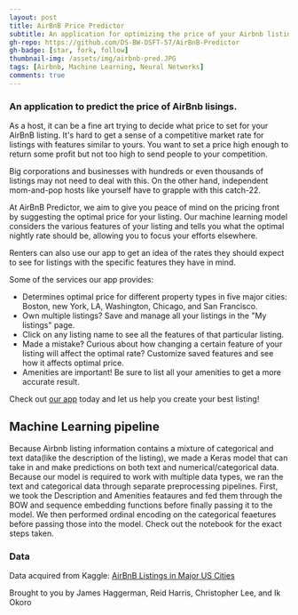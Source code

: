 ```yaml
---
layout: post
title: AirBnB Price Predictor
subtitle: An application for optimizing the price of your Airbnb listings.
gh-repo: https://github.com/DS-BW-DSFT-57/AirBnB-Predictor
gh-badge: [star, fork, follow]
thumbnail-img: /assets/img/airbnb-pred.JPG
tags: [Airbnb, Machine Learning, Neural Networks]
comments: true
---
```


### An application to predict the price of AirBnb lisings.

As a host, it can be a fine art trying to decide what price to set for your AirBnB listing. It's hard to get a sense of a competitive market rate for listings with features similar to yours. You want to set a price high enough to return some profit but not too high to send people to your competition.

Big corporations and businesses with hundreds or even thousands of listings may not need to deal with this. On the other hand, independent mom-and-pop hosts like yourself have to grapple with this catch-22.

At AirBnB Predictor, we aim to give you peace of mind on the pricing front by suggesting the optimal price for your listing. Our machine learning model considers the various features of your listing and tells you what the optimal nightly rate should be, allowing you to focus your efforts elsewhere.

Renters can also use our app to get an idea of the rates they should expect to see for listings with the specific features they have in mind.

Some of the services our app provides:

* Determines optimal price for different property types in five major cities: Boston, new York, LA, Washington, Chicago, and San Francisco.
* Own multiple listings? Save and manage all your listings in the "My listings" page.
* Click on any listing name to see all the features of that particular listing.
* Made a mistake? Curious about how changing a certain feature of your listing will affect the optimal rate? Customize saved features and see how it affects optimal price.
* Amenities are important! Be sure to list all your amenities to get a more accurate result.

Check out [our app](https://airbnbpredictor.herokuapp.com/) today and let us help you create your best listing!

## Machine Learning pipeline

Because Airbnb listing information contains a mixture of categorical and text data(like the description of the listing), we made a Keras model that can take in and make predictions on both text and numerical/categorical data. Because our model is required to work with multiple data types, we ran the text and categorical data through separate preprocessing pipelines. First, we took the Description and Amenities feataures and fed them through the BOW and sequence embedding functions before finally passing it to the model. We then performed ordinal encoding on the categorical feaetures before passing those into the model. Check out the notebook for the exact steps taken.


### Data
Data acquired from Kaggle: [AirBnB Listings in Major US Cities](https://www.kaggle.com/rudymizrahi/airbnb-listings-in-major-us-cities-deloitte-ml?select=train.csv)



Brought to you by James Haggerman, Reid Harris, Christopher Lee, and Ik Okoro
